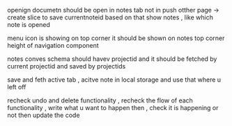 openign documetn should be open in notes tab not in push otther page 
-> create slice to save currentnoteid based on that show notes , like which note is opened 

menu icon is showing on top corner it should be shown on notes top corner 
height of navigation component 

notes conves schema should havev projectid and it should be fetched by current projectid and saved by projectids 

save and feth active tab , acitve note in local storage and use that where u left off 

recheck undo and delete functionality , recheck the flow of each functionality , write what u want to happen then , check it is happening or not then update the code
